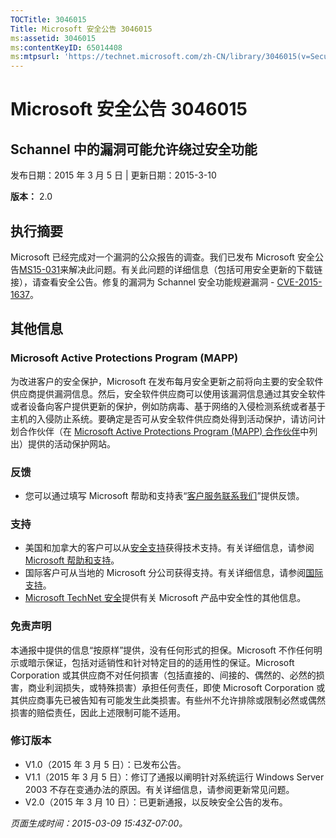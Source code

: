 ```yaml
---
TOCTitle: 3046015
Title: Microsoft 安全公告 3046015
ms:assetid: 3046015
ms:contentKeyID: 65014408
ms:mtpsurl: 'https://technet.microsoft.com/zh-CN/library/3046015(v=Security.10)'
---
```



Microsoft 安全公告 3046015
==========================

Schannel 中的漏洞可能允许绕过安全功能
-------------------------------------

发布日期：2015 年 3 月 5 日 | 更新日期：2015-3-10

**版本：** 2.0

执行摘要
--------

<span id="sectionToggle0"></span>
Microsoft 已经完成对一个漏洞的公众报告的调查。我们已发布 Microsoft 安全公告[MS15-031](https://technet.microsoft.com/zh-cn/library/security/ms15-031)来解决此问题。有关此问题的详细信息（包括可用安全更新的下载链接），请查看安全公告。修复的漏洞为 Schannel 安全功能规避漏洞 - [CVE-2015-1637](http://www.cve.mitre.org/cgi-bin/cvename.cgi?name=cve-2015-1637)。

其他信息
--------

<span id="sectionToggle1"></span>
### Microsoft Active Protections Program (MAPP)

为改进客户的安全保护，Microsoft 在发布每月安全更新之前将向主要的安全软件供应商提供漏洞信息。然后，安全软件供应商可以使用该漏洞信息通过其安全软件或者设备向客户提供更新的保护，例如防病毒、基于网络的入侵检测系统或者基于主机的入侵防止系统。要确定是否可从安全软件供应商处得到活动保护，请访问计划合作伙伴（在 [Microsoft Active Protections Program (MAPP) 合作伙伴](http://technet.microsoft.com/zh-cn/security/dn467918)中列出）提供的活动保护网站。

### 反馈

-   您可以通过填写 Microsoft 帮助和支持表“[客户服务联系我们](http://support.microsoft.com/kb/?scid=sw;en;1257&amp;showpage=1&amp;ws=technet&amp;sd=tech)”提供反馈。

### 支持

-   美国和加拿大的客户可以从[安全支持](http://go.microsoft.com/fwlink/?linkid=21131)获得技术支持。有关详细信息，请参阅 [Microsoft 帮助和支持](http://support.microsoft.com/?ln=zh-cn)。
-   国际客户可从当地的 Microsoft 分公司获得支持。有关详细信息，请参阅[国际支持](http://go.microsoft.com/fwlink/?linkid=21155)。
-   [Microsoft TechNet 安全](http://technet.microsoft.com/zh-cn/security/default.aspx)提供有关 Microsoft 产品中安全性的其他信息。

### 免责声明

本通报中提供的信息“按原样”提供，没有任何形式的担保。Microsoft 不作任何明示或暗示保证，包括对适销性和针对特定目的的适用性的保证。Microsoft Corporation 或其供应商不对任何损害（包括直接的、间接的、偶然的、必然的损害，商业利润损失，或特殊损害）承担任何责任，即使 Microsoft Corporation 或其供应商事先已被告知有可能发生此类损害。有些州不允许排除或限制必然或偶然损害的赔偿责任，因此上述限制可能不适用。

### 修订版本

-   V1.0（2015 年 3 月 5 日）：已发布公告。
-   V1.1（2015 年 3 月 5 日）：修订了通报以阐明针对系统运行 Windows Server 2003 不存在变通办法的原因。有关详细信息，请参阅更新常见问题。
-   V2.0（2015 年 3 月 10 日）：已更新通报，以反映安全公告的发布。

*页面生成时间：2015-03-09 15:43Z-07:00。*
